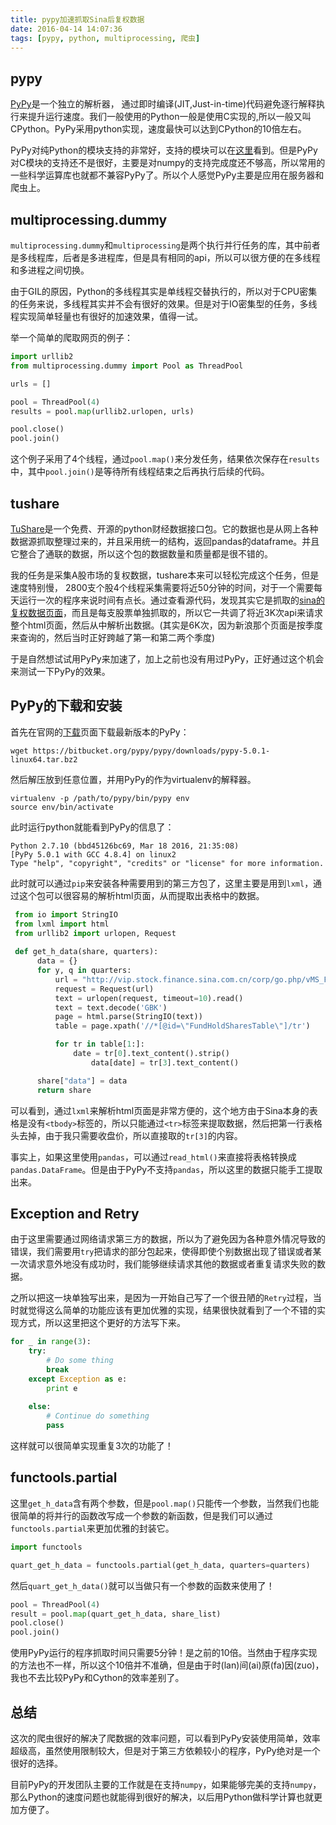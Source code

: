 ```yaml
---
title: pypy加速抓取Sina后复权数据
date: 2016-04-14 14:07:36
tags: [pypy, python, multiprocessing, 爬虫]
---
```


## pypy
[PyPy](http://pypy.org/)是一个独立的解析器， 通过即时编译(JIT,Just-in-time)代码避免逐行解释执行来提升运行速度。我们一般使用的Python一般是使用C实现的,所以一般又叫CPython。PyPy采用python实现，速度最快可以达到CPython的10倍左右。

PyPy对纯Python的模块支持的非常好，支持的模块可以在[这里](http://packages.pypy.org/)看到。但是PyPy对C模块的支持还不是很好，主要是对numpy的支持完成度还不够高，所以常用的一些科学运算库也就都不兼容PyPy了。所以个人感觉PyPy主要是应用在服务器和爬虫上。

## multiprocessing.dummy
`multiprocessing.dummy`和`multiprocessing`是两个执行并行任务的库，其中前者是多线程库，后者是多进程库，但是具有相同的api，所以可以很方便的在多线程和多进程之间切换。

由于GIL的原因，Python的多线程其实是单线程交替执行的，所以对于CPU密集的任务来说，多线程其实并不会有很好的效果。但是对于IO密集型的任务，多线程实现简单轻量也有很好的加速效果，值得一试。

举一个简单的爬取网页的例子：

~~~python
import urllib2 
from multiprocessing.dummy import Pool as ThreadPool 

urls = []

pool = ThreadPool(4) 
results = pool.map(urllib2.urlopen, urls)

pool.close() 
pool.join()
~~~

这个例子采用了4个线程，通过`pool.map()`来分发任务，结果依次保存在`results`中，其中`pool.join()`是等待所有线程结束之后再执行后续的代码。

## tushare
[TuShare](http://tushare.org/)是一个免费、开源的python财经数据接口包。它的数据也是从网上各种数据源抓取整理过来的，并且采用统一的结构，返回pandas的dataframe。并且它整合了通联的数据，所以这个包的数据数量和质量都是很不错的。

我的任务是采集A股市场的复权数据，tushare本来可以轻松完成这个任务，但是速度特别慢，
2800支个股4个线程采集需要将近50分钟的时间，对于一个需要每天运行一次的程序来说时间有点长。通过查看源代码，发现其实它是抓取的[sina的复权数据页面](http://vip.stock.finance.sina.com.cn/corp/go.php/vMS_FuQuanMarketHistory/stockid/600900.phtml?year=2016&jidu=1)，而且是每支股票单独抓取的，所以它一共调了将近3K次api来请求整个html页面，然后从中解析出数据。(其实是6K次，因为新浪那个页面是按季度来查询的，然后当时正好跨越了第一和第二两个季度)

于是自然想试试用PyPy来加速了，加上之前也没有用过PyPy，正好通过这个机会来测试一下PyPy的效果。

## PyPy的下载和安装
首先在官网的[下载](http://pypy.org/download.html)页面下载最新版本的PyPy：

~~~
wget https://bitbucket.org/pypy/pypy/downloads/pypy-5.0.1-linux64.tar.bz2
~~~

然后解压放到任意位置，并用PyPy的作为virtualenv的解释器。

~~~
virtualenv -p /path/to/pypy/bin/pypy env
source env/bin/activate
~~~

此时运行python就能看到PyPy的信息了：

~~~
Python 2.7.10 (bbd45126bc69, Mar 18 2016, 21:35:08)
[PyPy 5.0.1 with GCC 4.8.4] on linux2
Type "help", "copyright", "credits" or "license" for more information.
~~~

此时就可以通过`pip`来安装各种需要用到的第三方包了，这里主要是用到`lxml`，通过这个包可以很容易的解析html页面，从而提取出表格中的数据。

~~~python
 from io import StringIO
 from lxml import html
 from urllib2 import urlopen, Request
 
 def get_h_data(share, quarters):
      data = {}
      for y, q in quarters:
          url = "http://vip.stock.finance.sina.com.cn/corp/go.php/vMS_FuQuanMarketHistory/stockid/%s.phtml?year=%d&jidu=%d"%(share.get('code'), y, q)
          request = Request(url)
          text = urlopen(request, timeout=10).read()
          text = text.decode('GBK')
          page = html.parse(StringIO(text))
          table = page.xpath('//*[@id=\"FundHoldSharesTable\"]/tr')

          for tr in table[1:]:
              date = tr[0].text_content().strip()
                  data[date] = tr[3].text_content()

      share["data"] = data
      return share
~~~

可以看到，通过`lxml`来解析html页面是非常方便的，这个地方由于Sina本身的表格是没有`<tbody>`标签的，所以只能通过`<tr>`标签来提取数据，然后把第一行表格头去掉，由于我只需要收盘价，所以直接取的`tr[3]`的内容。

事实上，如果这里使用`pandas`，可以通过`read_html()`来直接将表格转换成`pandas.DataFrame`。但是由于PyPy不支持`pandas`，所以这里的数据只能手工提取出来。

## Exception and Retry
由于这里需要通过网络请求第三方的数据，所以为了避免因为各种意外情况导致的错误，我们需要用`try`把请求的部分包起来，使得即使个别数据出现了错误或者某一次请求意外地没有成功时，我们能够继续请求其他的数据或者重复请求失败的数据。

之所以把这一块单独写出来，是因为一开始自己写了一个很丑陋的`Retry`过程，当时就觉得这么简单的功能应该有更加优雅的实现，结果很快就看到了一个不错的实现方式，所以这里把这个更好的方法写下来。

~~~python
for _ in range(3):
	try:
		# Do some thing 
		break
	except Exception as e:
		print e
		
	else:
		# Continue do something
		pass
~~~
这样就可以很简单实现重复3次的功能了！

## functools.partial
这里`get_h_data`含有两个参数，但是`pool.map()`只能传一个参数，当然我们也能很简单的将并行的函数改写成一个参数的新函数，但是我们可以通过`functools.partial`来更加优雅的封装它。

~~~python
import functools

quart_get_h_data = functools.partial(get_h_data, quarters=quarters)
~~~

然后`quart_get_h_data()`就可以当做只有一个参数的函数来使用了！

~~~python
pool = ThreadPool(4)
result = pool.map(quart_get_h_data, share_list)
pool.close()
pool.join()
~~~

使用PyPy运行的程序抓取时间只需要5分钟！是之前的10倍。当然由于程序实现的方法也不一样，所以这个10倍并不准确，但是由于时(lan)间(ai)原(fa)因(zuo)，我也不去比较PyPy和Cython的效率差别了。

## 总结
这次的爬虫很好的解决了爬数据的效率问题，可以看到PyPy安装使用简单，效率超级高，虽然使用限制较大，但是对于第三方依赖较小的程序，PyPy绝对是一个很好的选择。

目前PyPy的开发团队主要的工作就是在支持`numpy`，如果能够完美的支持`numpy`，那么Python的速度问题也就能得到很好的解决，以后用Python做科学计算也就更加方便了。
